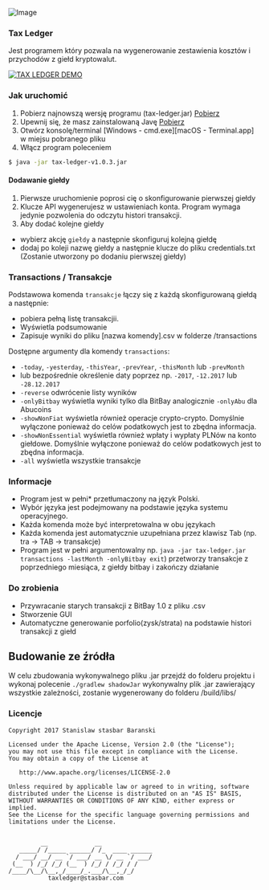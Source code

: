 ![Image](https://i.imgur.com/wBVi8X4.png)
### Tax Ledger
Jest programem który pozwala na wygenerowanie zestawienia kosztów i przychodów z giełd kryptowalut.  

[![TAX LEDGER DEMO](https://img.youtube.com/vi/9FUEPTlwf4w/0.jpg)](https://www.youtube.com/watch?v=9FUEPTlwf4w)


### Jak uruchomić

1. Pobierz najnowszą wersję programu (tax-ledger.jar) [Pobierz](https://github.com/stasbar/tax-ledger/releases)
2. Upewnij się, że masz zainstalowaną Javę [Pobierz](https://www.java.com/pl/download/)
3. Otwórz konsolę/terminal [Windows - cmd.exe][macOS - Terminal.app] w miejsu pobranego pliku 
4. Włącz program poleceniem

```sh
$ java -jar tax-ledger-v1.0.3.jar 
```   

#### Dodawanie giełdy
1. Pierwsze uruchomienie poprosi cię o skonfigurowanie pierwszej giełdy
2. Klucze API wygenerujesz w ustawieniach konta. Program wymaga jedynie pozwolenia do odczytu histori transakcji.
3. Aby dodać kolejne giełdy 
- wybierz akcję `giełdy` a następnie skonfiguruj kolejną giełdę
- dodaj po koleji nazwę giełdy a następnie klucze do pliku credentials.txt (Zostanie utworzony po dodaniu pierwszej giełdy)

### Transactions / Transakcje

Podstawowa komenda `transakcje` łączy się z każdą skonfigurowaną giełdą a następnie:
 - pobiera pełną listę transakcjii. 
 - Wyświetla podsumowanie
 - Zapisuje wyniki do pliku [nazwa komendy].csv w folderze /transactions
  
 Dostępne argumenty dla komendy `transactions`:
 - `-today`, `-yesterday`, `-thisYear`, `-prevYear`, `-thisMonth` lub `-prevMonth`
 - lub bezpośrednie określenie daty poprzez np. `-2017`, `-12.2017` lub `-28.12.2017`
 - `-reverse` odwrócenie listy wyników 
 - `-onlyBitbay` wyświetla wyniki tylko dla BitBay analogicznie `-onlyAbu` dla Abucoins
 - `-showNonFiat` wyświetla również operacje crypto-crypto. Domyślnie wyłączone ponieważ do celów podatkowych jest to zbędna informacja.
 - `-showNonEssential` wyświetla również wpłaty i wypłaty PLNów na konto giełdowe. Domyślnie wyłączone ponieważ do celów podatkowych jest to zbędna informacja.
 - `-all` wyświetla wszystkie transakcje 
  
### Informacje
- Program jest w pełni* przetłumaczony na język Polski. 
- Wybór języka jest podejmowany na podstawie języka systemu operacyjnego.
- Każda komenda może być interpretowalna w obu językach
- Każda komenda jest automatycznie uzupełniana przez klawisz Tab (np. tra -> TAB -> transakcje)
- Program jest w pełni argumentowalny np. `java -jar tax-ledger.jar transactions -lastMonth -onlyBitbay exit`) przetworzy transakcje z poprzedniego miesiąca, z giełdy bitbay i zakończy działanie

### Do zrobienia
- Przywracanie starych transakcji z BitBay 1.0 z pliku .csv 
- Stworzenie GUI
- Automatyczne generowanie porfolio(zysk/strata) na podstawie histori transakcji z giełd

## Budowanie ze źródła
W celu zbudowania wykonywalnego pliku .jar przejdź do folderu projektu i wykonaj polecenie
`./gradlew shadowJar`
wykonywalny plik .jar zawierający wszystkie zależności, zostanie wygenerowany do folderu /build/libs/  

### Licencje

```
Copyright 2017 Stanislaw stasbar Baranski

Licensed under the Apache License, Version 2.0 (the "License");
you may not use this file except in compliance with the License.
You may obtain a copy of the License at

   http://www.apache.org/licenses/LICENSE-2.0

Unless required by applicable law or agreed to in writing, software
distributed under the License is distributed on an "AS IS" BASIS,
WITHOUT WARRANTIES OR CONDITIONS OF ANY KIND, either express or implied.
See the License for the specific language governing permissions and
limitations under the License.


         __             __              
   _____/ /_____ ______/ /_  ____ ______
  / ___/ __/ __ `/ ___/ __ \/ __ `/ ___/
 (__  ) /_/ /_/ (__  ) /_/ / /_/ / /    
/____/\__/\__,_/____/_.___/\__,_/_/     
           taxledger@stasbar.com            
```